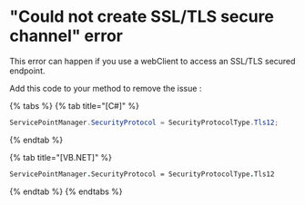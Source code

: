 # "Could not create SSL/TLS secure channel" error

This error can happen if you use a webClient to access an SSL/TLS secured endpoint.

Add this code to your method to remove the issue :

{% tabs %}
{% tab title="\[C\#\]" %}
```csharp
ServicePointManager.SecurityProtocol = SecurityProtocolType.Tls12;
```
{% endtab %}

{% tab title="\[VB.NET\]" %}
```fsharp
ServicePointManager.SecurityProtocol = SecurityProtocolType.Tls12
```
{% endtab %}
{% endtabs %}

